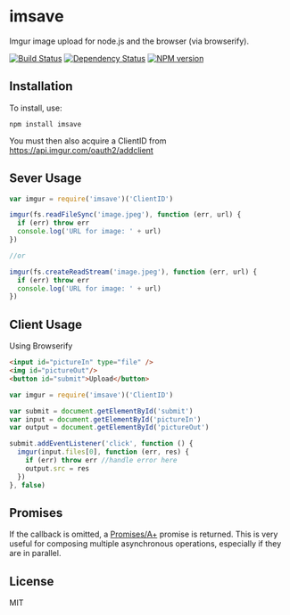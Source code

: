 # imsave

Imgur image upload for node.js and the browser (via browserify).

[![Build Status](https://travis-ci.org/ForbesLindesay/imsave.png?branch=master)](https://travis-ci.org/ForbesLindesay/imsave)
[![Dependency Status](https://david-dm.org/ForbesLindesay/imsave.png)](https://david-dm.org/ForbesLindesay/imsave)
[![NPM version](https://img.shields.io/npm/v/imsave.svg)](https://www.npmjs.com/package/imsave)

## Installation

To install, use:

    npm install imsave

You must then also acquire a ClientID from https://api.imgur.com/oauth2/addclient

## Sever Usage

```js
var imgur = require('imsave')('ClientID')

imgur(fs.readFileSync('image.jpeg'), function (err, url) {
  if (err) throw err
  console.log('URL for image: ' + url)
})

//or

imgur(fs.createReadStream('image.jpeg'), function (err, url) {
  if (err) throw err
  console.log('URL for image: ' + url)
})
```

## Client Usage

Using Browserify

```html
<input id="pictureIn" type="file" />
<img id="pictureOut"/>
<button id="submit">Upload</button>
```

```js
var imgur = require('imsave')('ClientID')

var submit = document.getElementById('submit')
var input = document.getElementById('pictureIn')
var output = document.getElementById('pictureOut')

submit.addEventListener('click', function () {
  imgur(input.files[0], function (err, res) {
    if (err) throw err //handle error here
    output.src = res
  })
}, false)
```

## Promises

If the callback is omitted, a [Promises/A+](http://promises-aplus.github.io/promises-spec/) promise is returned.  This is very useful for composing multiple asynchronous operations, especially if they are in parallel.

## License

  MIT
